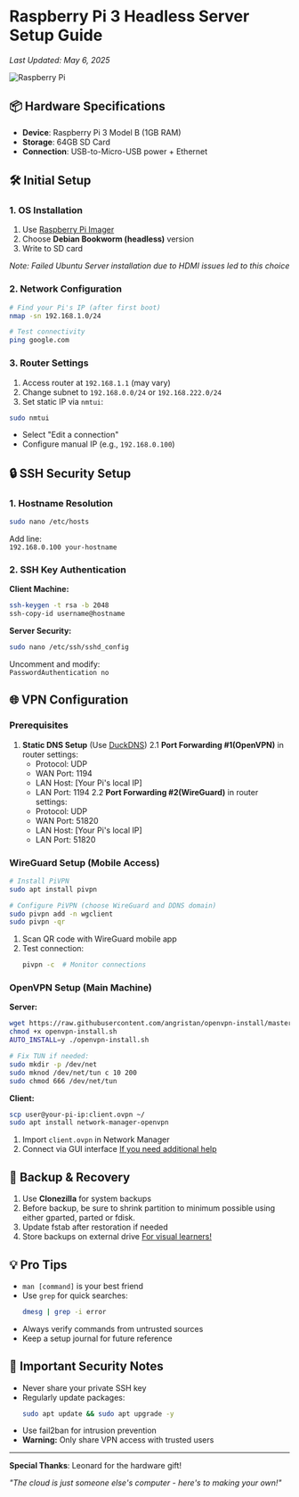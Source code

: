 
# Raspberry Pi 3 Headless Server Setup Guide  
*Last Updated: May 6, 2025*  

![Raspberry Pi](https://img.shields.io/badge/-Raspberry%20Pi%203-CC3542?logo=raspberrypi&logoColor=white)

## 📦 Hardware Specifications
- **Device**: Raspberry Pi 3 Model B (1GB RAM)
- **Storage**: 64GB SD Card
- **Connection**: USB-to-Micro-USB power + Ethernet

## 🛠️ Initial Setup

### 1. OS Installation
1. Use [Raspberry Pi Imager](https://www.raspberrypi.com/software/)
2. Choose **Debian Bookworm (headless)** version
3. Write to SD card

*Note: Failed Ubuntu Server installation due to HDMI issues led to this choice*

### 2. Network Configuration
```bash
# Find your Pi's IP (after first boot)
nmap -sn 192.168.1.0/24

# Test connectivity
ping google.com
```
### 3. Router Settings
1. Access router at `192.168.1.1` (may vary)
2. Change subnet to `192.168.0.0/24` or `192.168.222.0/24`
3. Set static IP via `nmtui`:
```bash
sudo nmtui
   ```
   - Select "Edit a connection"
   - Configure manual IP (e.g., `192.168.0.100`)

## 🔒 SSH Security Setup

### 1. Hostname Resolution
```bash
sudo nano /etc/hosts
```
Add line:  
`192.168.0.100 your-hostname`

### 2. SSH Key Authentication
**Client Machine:**
```bash
ssh-keygen -t rsa -b 2048
ssh-copy-id username@hostname
```

**Server Security:**
```bash
sudo nano /etc/ssh/sshd_config
```
Uncomment and modify:  
`PasswordAuthentication no`

## 🌐 VPN Configuration

### Prerequisites
1. **Static DNS Setup** (Use [DuckDNS](https://www.duckdns.org/))
2.1 **Port Forwarding #1(OpenVPN)** in router settings:
   - Protocol: UDP
   - WAN Port: 1194
   - LAN Host: [Your Pi's local IP]
   - LAN Port: 1194
2.2 **Port Forwarding #2(WireGuard)** in router settings:
   - Protocol: UDP
   - WAN Port: 51820
   - LAN Host: [Your Pi's local IP]
   - LAN Port: 51820

### WireGuard Setup (Mobile Access)
```bash
# Install PiVPN
sudo apt install pivpn

# Configure PiVPN (choose WireGuard and DDNS domain)
sudo pivpn add -n wgclient
sudo pivpn -qr
```

1. Scan QR code with WireGuard mobile app
2. Test connection:
   ```bash
   pivpn -c  # Monitor connections
   ```

### OpenVPN Setup (Main Machine)
**Server:**
```bash
wget https://raw.githubusercontent.com/angristan/openvpn-install/master/openvpn-install.sh
chmod +x openvpn-install.sh
AUTO_INSTALL=y ./openvpn-install.sh

# Fix TUN if needed:
sudo mkdir -p /dev/net
sudo mknod /dev/net/tun c 10 200
sudo chmod 666 /dev/net/tun
```

**Client:**
```bash
scp user@your-pi-ip:client.ovpn ~/
sudo apt install network-manager-openvpn
```
1. Import `client.ovpn` in Network Manager
2. Connect via GUI interface
[If you need additional help](https://www.youtube.com/watch?v=CBJMl9MILbg&t=560s)

## 💾 Backup & Recovery
1. Use **Clonezilla** for system backups
2. Before backup, be sure to shrink partition to minimum possible using either gparted, parted or fdisk.
3. Update fstab after restoration if needed
4. Store backups on external drive
[For visual learners!](https://www.youtube.com/watch?v=yQ9NpWZ74BU&t=349s)

## 💡 Pro Tips
- `man [command]` is your best friend
- Use `grep` for quick searches:  
  ```bash
  dmesg | grep -i error
  ```
- Always verify commands from untrusted sources
- Keep a setup journal for future reference

## 🚨 Important Security Notes
- Never share your private SSH key
- Regularly update packages:
  ```bash
  sudo apt update && sudo apt upgrade -y
  ```
- Use fail2ban for intrusion prevention
- **Warning:** Only share VPN access with trusted users

---

**Special Thanks**: Leonard for the hardware gift!  

*"The cloud is just someone else's computer - here's to making your own!"*
```
